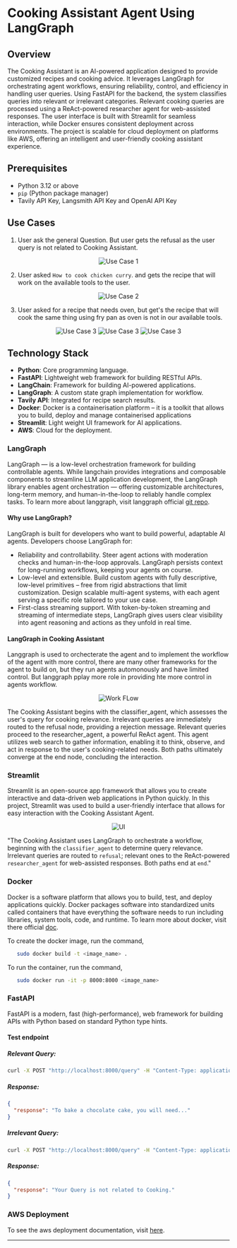 # Cooking Assistant Agent Using LangGraph  

## Overview

The Cooking Assistant is an AI-powered application designed to provide customized recipes and cooking advice. It leverages LangGraph for orchestrating agent workflows, ensuring reliability, control, and efficiency in handling user queries. Using FastAPI for the backend, the system classifies queries into relevant or irrelevant categories. Relevant cooking queries are processed using a ReAct-powered researcher agent for web-assisted responses. The user interface is built with Streamlit for seamless interaction, while Docker ensures consistent deployment across environments. The project is scalable for cloud deployment on platforms like AWS, offering an intelligent and user-friendly cooking assistant experience.

## Prerequisites  

- Python 3.12 or above  
- `pip` (Python package manager)  
- Tavily API Key, Langsmith API Key and OpenAI API Key  

## Use Cases
1. User ask the general Question. But user gets the refusal as the user query is not related to Cooking Assistant.

<p align="center">
  <img src="backend/data/use_case_1.png" alt="Use Case 1" />
</p>

2. User asked `How to cook chicken curry`. and gets the recipe that will work on the available tools to the user.

<p align="center">
  <img src="backend/data/use_case_2.png" alt="Use Case 2" />
</p>

3. User asked for a recipe that needs oven, but get's the recipe that will cook the same thing using fry pan as oven is not in our available tools.

<p align="center">
  <img src="backend/data/use_case_3_1.png" alt="Use Case 3" />
  <img src="backend/data/use_case_3_2.png" alt="Use Case 3" />
  <img src="backend/data/use_case_3_3.png" alt="Use Case 3" />
</p>

## Technology Stack  

- **Python**: Core programming language.  
- **FastAPI**: Lightweight web framework for building RESTful APIs.  
- **LangChain**: Framework for building AI-powered applications.  
- **LangGraph**: A custom state graph implementation for workflow.  
- **Tavily API**: Integrated for recipe search results. 
- **Docker**: Docker is a containerisation platform – it is a toolkit that allows you to build, deploy and manage containerised applications 
- **Streamlit**: Light weight UI framework for AI applications.
- **AWS**: Cloud for the deployment.

### LangGraph

LangGraph — is a low-level orchestration framework for building controllable agents. While langchain provides integrations and composable components to streamline LLM application development, the LangGraph library enables agent orchestration — offering customizable architectures, long-term memory, and human-in-the-loop to reliably handle complex tasks. To learn more about langgraph, visit langgraph official [git repo](https://github.com/langchain-ai/langgraph).

#### Why use LangGraph?

LangGraph is built for developers who want to build powerful, adaptable AI agents. Developers choose LangGraph for:

- Reliability and controllability. Steer agent actions with moderation checks and human-in-the-loop approvals. LangGraph persists context for long-running workflows, keeping your agents on course.
- Low-level and extensible. Build custom agents with fully descriptive, low-level primitives – free from rigid abstractions that limit customization. Design scalable multi-agent systems, with each agent serving a specific role tailored to your use case.
- First-class streaming support. With token-by-token streaming and streaming of intermediate steps, LangGraph gives users clear visibility into agent reasoning and actions as they unfold in real time.

#### LangGraph in Cooking Assistant

Langgraph is used to orchecterate the agent and to implement the workflow of the agent with more control, there are many other frameworks for the agent to build on, but they run agents automonously and have limited control. But langgraph pplay more role in providing hte more control in agents workflow.

<p align="center">
  <img src="backend/data/workflow.png" alt="Work FLow" />
</p>

The Cooking Assistant begins with the classifier_agent, which assesses the user's query for cooking relevance.  Irrelevant queries are immediately routed to the refusal node, providing a rejection message.  Relevant queries proceed to the researcher_agent, a powerful ReAct agent. This agent utilizes web search to gather information, enabling it to think, observe, and act in response to the user's cooking-related needs.  Both paths ultimately converge at the end node, concluding the interaction.

### Streamlit

Streamlit is an open-source app framework that allows you to create interactive and data-driven web applications in Python quickly. In this project, Streamlit was used to build a user-friendly interface that allows for easy interaction with the Cooking Assistant Agent.

<p align="center">
  <img src="backend/data/ui.png" alt="UI" />
</p>

"The Cooking Assistant uses LangGraph to orchestrate a workflow, beginning with the `classifier_agent` to determine query relevance. Irrelevant queries are routed to `refusal`; relevant ones to the ReAct-powered `researcher_agent` for web-assisted responses. Both paths end at `end`."

### Docker

Docker is a software platform that allows you to build, test, and deploy applications quickly. Docker packages software into standardized units called containers that have everything the software needs to run including libraries, system tools, code, and runtime. To learn more about docker, visit there official [doc](https://docs.docker.com/).

To create the docker image, run the command,
```bash
   sudo docker build -t <image_name> .
   ```

To run the container, run the command,
```bash
   sudo docker run -it -p 8000:8000 <image_name>
   ```

### FastAPI
FastAPI is a modern, fast (high-performance), web framework for building APIs with Python based on standard Python type hints.

#### Test endpoint

##### Relevant Query:
```bash
curl -X POST "http://localhost:8000/query" -H "Content-Type: application/json" -d '{"user_input": "How do I bake a chocolate cake?"}'
```

##### Response:
```json
{
  "response": "To bake a chocolate cake, you will need..."
}
```

##### Irrelevant Query:
```bash
curl -X POST "http://localhost:8000/query" -H "Content-Type: application/json" -d '{"user_input": "What is the capital of France?"}'
```

##### Response:
```json
{
  "response": "Your Query is not related to Cooking."
}
```

### AWS Deployment
To see the aws deployment documentation, visit [here]().

---
